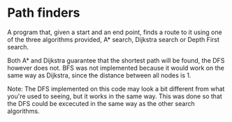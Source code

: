 # Path finders
A program that, given a start and an end point, finds a route to it using one of the three algorithms provided, A* search, Dijkstra search or Depth First search.

Both A* and Dijkstra guarantee that the shortest path will be found, the DFS however does not. BFS was not implemented because it would work on the same way as Dijkstra, since the distance between all nodes is 1.

Note: The DFS implemented on this code may look a bit different from what you're used to seeing, but it works in the same way. This was done so that the DFS could be excecuted in the same way as the other search algorithms.
